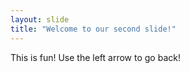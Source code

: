 ```yaml
---
layout: slide
title: "Welcome to our second slide!"
---
```

This is fun!
Use the left arrow to go back!
